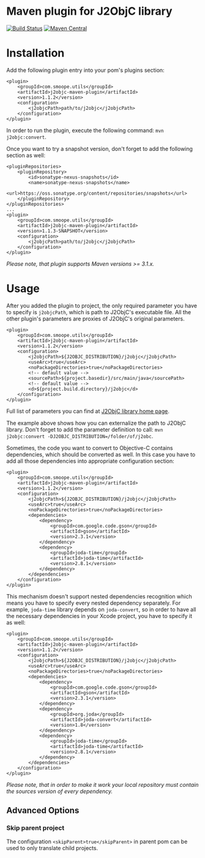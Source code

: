 Maven plugin for J2ObjC library
==========

[![Build Status](https://travis-ci.org/smoope/j2objc-maven-plugin.svg?branch=master)](https://travis-ci.org/smoope/j2objc-maven-plugin)
[![Maven Central](https://maven-badges.herokuapp.com/maven-central/com.smoope.utils/j2objc-maven-plugin/badge.svg)](https://maven-badges.herokuapp.com/maven-central/com.smoope.utils/j2objc-maven-plugin/badge.svg)

# Installation

Add the following plugin entry into your pom's plugins section:

```
<plugin>
    <groupId>com.smoope.utils</groupId>
    <artifactId>j2objc-maven-plugin</artifactId>
    <version>1.1.2</version>
    <configuration>
        <j2objcPath>path/to/j2objc</j2objcPath>
    </configuration>
</plugin>
```

In order to run the plugin, execute the following command: `mvn j2objc:convert`.

Once you want to try a snapshot version, don't forget to add the following section as well:

```
<pluginRepositories>
    <pluginRepository>
        <id>sonatype-nexus-snapshots</id>
        <name>sonatype-nexus-snapshots</name>
        <url>https://oss.sonatype.org/content/repositories/snapshots</url>
    </pluginRepository>
</pluginRepositories>
...
<plugin>
    <groupId>com.smoope.utils</groupId>
    <artifactId>j2objc-maven-plugin</artifactId>
    <version>1.1.3-SNAPSHOT</version>
    <configuration>
        <j2objcPath>path/to/j2objc</j2objcPath>
    </configuration>
</plugin>
```

_Please note, that plugin supports Maven versions >= 3.1.x._

# Usage

After you added the plugin to project, the only required parameter you have to specify is `j2objcPath`, which 
is path to J2ObjC's executable file. All the other plugin's parameters are proxies of J2ObjC's original parameters.

```
<plugin>
    <groupId>com.smoope.utils</groupId>
    <artifactId>j2objc-maven-plugin</artifactId>
    <version>1.1.2</version>
    <configuration>
        <j2objcPath>${J2OBJC_DISTRIBUTION}/j2objc</j2objcPath>
        <useArc>true</useArc>
        <noPackageDirectories>true</noPackageDirectories>
        <!-- default value -->
        <sourcePath>${project.basedir}/src/main/java</sourcePath>
        <!-- default value -->
        <d>${project.build.directory}/j2objc</d>
    </configuration>
</plugin>
```

Full list of parameters you can find at [J2ObjC library home page](http://j2objc.org/docs/j2objc.html).

The example above shows how you can externalize the path to J2ObjC library. Don't forget to add the parameter 
definition to call: `mvn j2objc:convert -DJ2OBJC_DISTRIBUTION=/folder/of/j2obc`.

Sometimes, the code you want to convert to Objective-C contains dependencies, which should be converted as well. 
In this case you have to add all those dependencies into appropriate configuration section:

```
<plugin>
    <groupId>com.smoope.utils</groupId>
    <artifactId>j2objc-maven-plugin</artifactId>
    <version>1.1.2</version>
    <configuration>
        <j2objcPath>${J2OBJC_DISTRIBUTION}/j2objc</j2objcPath>
        <useArc>true</useArc>
        <noPackageDirectories>true</noPackageDirectories>
        <dependencies>
            <dependency>
                <groupId>com.google.code.gson</groupId>
                <artifactId>gson</artifactId>
                <version>2.3.1</version>
            </dependency>
            <dependency>
                <groupId>joda-time</groupId>
                <artifactId>joda-time</artifactId>
                <version>2.8.1</version>
            </dependency>
        </dependencies>
    </configuration>
</plugin>
```

This mechanism doesn't support nested dependencies recognition which means you have to specify every nested dependency 
separately. For example, `joda-time` library depends on `joda-convert`, so in order to have all the necessary dependencies in 
your Xcode project, you have to specify it as well:

```
<plugin>
    <groupId>com.smoope.utils</groupId>
    <artifactId>j2objc-maven-plugin</artifactId>
    <version>1.1.2</version>
    <configuration>
        <j2objcPath>${J2OBJC_DISTRIBUTION}/j2objc</j2objcPath>
        <useArc>true</useArc>
        <noPackageDirectories>true</noPackageDirectories>
        <dependencies>
            <dependency>
                <groupId>com.google.code.gson</groupId>
                <artifactId>gson</artifactId>
                <version>2.3.1</version>
            </dependency>
            <dependency>
                <groupId>org.joda</groupId>
                <artifactId>joda-convert</artifactId>
                <version>1.8</version>
            </dependency>
            <dependency>
                <groupId>joda-time</groupId>
                <artifactId>joda-time</artifactId>
                <version>2.8.1</version>
            </dependency>
        </dependencies>
    </configuration>
</plugin>
```

_Please note, that in order to make it work your local repository must contain the sources version of every dependency._

## Advanced Options

### Skip parent project

The configuration `<skipParent>true</skipParent>` in parent pom can be used to only translate child projects.
